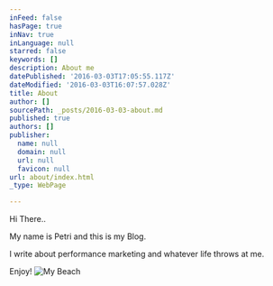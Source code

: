 ```yaml
---
inFeed: false
hasPage: true
inNav: true
inLanguage: null
starred: false
keywords: []
description: About me
datePublished: '2016-03-03T17:05:55.117Z'
dateModified: '2016-03-03T16:07:57.028Z'
title: About
author: []
sourcePath: _posts/2016-03-03-about.md
published: true
authors: []
publisher:
  name: null
  domain: null
  url: null
  favicon: null
url: about/index.html
_type: WebPage

---
```

Hi There.. 

My name is Petri and this is my Blog. 

I write about performance marketing and whatever life throws at me. 

Enjoy!
![My Beach](https://the-grid-user-content.s3-us-west-2.amazonaws.com/ab604db1-355b-43ae-9707-f4d554da18f4.JPG)